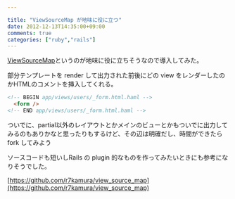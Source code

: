 ```yaml
---

title: "ViewSourceMap が地味に役に立つ"
date: 2012-12-13T14:35:00+09:00
comments: true
categories: ["ruby","rails"]
---
```


[ViewSourceMap](http://r7kamura.hatenablog.com/entry/2012/12/04/141911)というのが地味に役に立ちそうなので導入してみた。

部分テンプレートを render して出力された前後にどの view をレンダーしたのかHTMLのコメントを挿入してくれる。

```html
<!-- BEGIN app/views/users/_form.html.haml -->
  <form />
<!-- END app/views/users/_form.html.haml -->
```

ついでに、partial以外のレイアウトとかメインのビューとかもついでに出力してみるのもありかなと思ったりもするけど、その辺は明確だし、時間ができたら fork してみよう

ソースコードも短いしRails の plugin 的なものを作ってみたいときにも参考になりそうでした。

[https://github.com/r7kamura/view_source_map](https://github.com/r7kamura/view_source_map)
